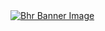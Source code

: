 <a href="https://itsnuqtah.com" target="_blank">
  <img src="[https://res.cloudinary.com/nuqtah/image/upload/v1659985810/large_og_image_7c9fc1a841.jpg](https://raw.githubusercontent.com/bhrsols/bhr-website/main/public/assets/images/main.png?token=GHSAT0AAAAAAB3C7U356HBLK6HUMDFC3KWQY3TLPWA)" alt="Bhr Banner Image"/>
</a>
